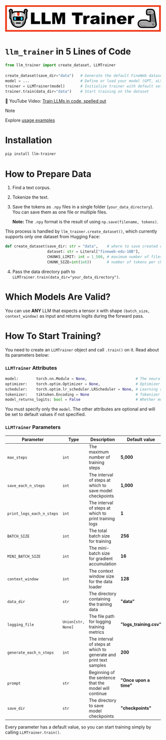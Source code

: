 <h1 align="center">
<img src="https://github.com/Skripkon/llm_trainer/blob/main/assets/llm_trainer_logo.png?raw=true" style="width: 800">
</h1>

# `llm_trainer` in 5 Lines of Code

```python
from llm_trainer import create_dataset, LLMTrainer

create_dataset(save_dir="data")   # Generate the default FineWeb dataset
model = ...                       # Define or load your model (GPT, xLSTM, Mamba...)
trainer = LLMTrainer(model)       # Initialize trainer with default settings
trainer.train(data_dir="data")    # Start training on the dataset
```

🔴 YouTube Video: [Train LLMs in code, spelled out](https://youtu.be/tFyDICExbHg)

> [!NOTE]
> Explore [usage examples](https://github.com/Skripkon/llm_trainer/blob/main/examples)

# Installation

```bash
pip install llm-trainer
```

# How to Prepare Data

1. Find a text corpus.
2. Tokenize the text.
3. Save the tokens as `.npy` files in a single folder (`your_data_directory`). You can save them as one file or multiple files.

   **Note:** The `.npy` format is the result of using `np.save(filename, tokens)`.

This process is handled by `llm_trainer.create_dataset()`, which currently supports only one dataset from Hugging Face:

```python
def create_dataset(save_dir: str = "data",    # where to save created dataset
                   dataset: str = Literal["fineweb-edu-10B"],
                   CHUNKS_LIMIT: int = 1_500, # maximum number of files (chunks) with tokens to create
                   CHUNK_SIZE=int(1e6))       # number of tokens per chunk
```

4. Pass the data directory path to `LLMTrainer.train(data_dir="your_data_directory")`.

# Which Models Are Valid?

You can use **ANY** LLM that expects a tensor `X` with shape `(batch_size, context_window)` as input and returns logits during the forward pass.

# How To Start Training?

You need to create an `LLMTrainer` object and call `.train()` on it. Read about its parameters below: 

### `LLMTrainer` Attributes

```python
model:        torch.nn.Module = None,                      # The neural network model to train  
optimizer:    torch.optim.Optimizer = None,                # Optimizer responsible for updating model weights  
scheduler:    torch.optim.lr_scheduler.LRScheduler = None, # Learning rate scheduler for dynamic adjustment
tokenizer:    tiktoken.Encoding = None                     # Tokenizer for generating text (used if verbose > 0 during training)
model_returns_logits: bool = False                         # Whether model(X) returns logits or an object with an attribute `logits`
```

You must specify only the `model`. The other attributes are optional and will be set to default values if not specified.

### `LLMTrainer` Parameters

| Parameter                 | Type               | Description                                                       | Default value           |
|---------------------------|--------------------|-------------------------------------------------------------------|-------------------------|
| `max_steps`               | `int`              | The maximum number of training steps                              | **5,000**               |
| `save_each_n_steps`       | `int`              | The interval of steps at which to save model checkpoints          | **1,000**               |
| `print_logs_each_n_steps` | `int`              | The interval of steps at which to print training logs             | **1**                   |
| `BATCH_SIZE`              | `int`              | The total batch size for training                                 | **256**                 |
| `MINI_BATCH_SIZE`         | `int`              | The mini-batch size for gradient accumulation                     | **16**                  |
| `context_window`          | `int`              | The context window size for the data loader                       | **128**                 |
| `data_dir`                | `str`              | The directory containing the training data                        | **"data"**              |
| `logging_file`            | `Union[str, None]` | The file path for logging training metrics                        | **"logs_training.csv"** |
| `generate_each_n_steps`   | `int`              | The interval of steps at which to generate and print text samples | **200**                 |
| `prompt`                  | `str`              | Beginning of the sentence that the model will continue            | **"Once upon a time"**  |
| `save_dir`                | `str`              | The directory to save model checkpoints                           | **"checkpoints"**       |


Every parameter has a default value, so you can start training simply by calling `LLMTrainer.train()`.

